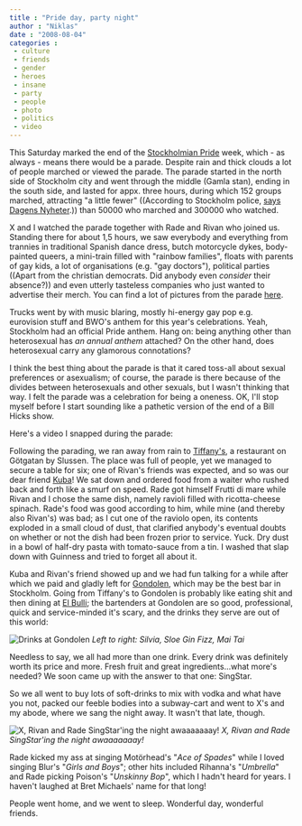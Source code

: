 ```yaml
---
title : "Pride day, party night"
author : "Niklas"
date : "2008-08-04"
categories : 
 - culture
 - friends
 - gender
 - heroes
 - insane
 - party
 - people
 - photo
 - politics
 - video
---
```


This Saturday marked the end of the [Stockholmian Pride](http://www.stockholmpride.org/en) week, which - as always - means there would be a parade. Despite rain and thick clouds a lot of people marched or viewed the parade. The parade started in the north side of Stockholm city and went through the middle (Gamla stan), ending in the south side, and lasted for appx. three hours, during which 152 groups marched, attracting "a little fewer" ((According to Stockholm police, [says Dagens Nyheter](http://www.dn.se/DNet/jsp/polopoly.jsp?d=1298&a=810952).)) than 50000 who marched and 300000 who watched.

X and I watched the parade together with Rade and Rivan who joined us. Standing there for about 1,5 hours, we saw everybody and everything from trannies in traditional Spanish dance dress, butch motorcycle dykes, body-painted queers, a mini-train filled with "rainbow families", floats with parents of gay kids, a lot of organisations (e.g. "gay doctors"), political parties ((Apart from the christian democrats. Did anybody even _consider_ their absence?)) and even utterly tasteless companies who just wanted to advertise their merch. You can find a lot of pictures from the parade [here](http://www.stockholmpride.org/en/feel/Pride-Parade/Pictures-from-the-Parade/).

Trucks went by with music blaring, mostly hi-energy gay pop e.g. eurovision stuff and BWO's anthem for this year's celebrations. Yeah, Stockholm had an official Pride anthem. Hang on: being anything other than heterosexual has _an annual anthem_ attached? On the other hand, does heterosexual carry any glamorous connotations?

I think the best thing about the parade is that it cared toss-all about sexual preferences or asexualism; of course, the parade is there because of the divides between heterosexuals and other sexuals, but I wasn't thinking that way. I felt the parade was a celebration for being a oneness. OK, I'll stop myself before I start sounding like a pathetic version of the end of a Bill Hicks show.

Here's a video I snapped during the parade:

    

Following the parading, we ran away from rain to [Tiffany's](http://www.sot.stockholm.se/alktweb/default.aspx?flik=3&ObjektID=362), a restaurant on Götgatan by Slussen. The place was full of people, yet we managed to secure a table for six; one of Rivan's friends was expected, and so was our dear friend [Kuba](http://flickr.com/photos/pivic/2730389097)! We sat down and ordered food from a waiter who rushed back and forth like a smurf on speed. Rade got himself Frutti di mare while Rivan and I chose the same dish, namely ravioli filled with ricotta-cheese spinach. Rade's food was good according to him, while mine (and thereby also Rivan's) was bad; as I cut one of the raviolo open, its contents exploded in a small cloud of dust, that clarified anybody's eventual doubts on whether or not the dish had been frozen prior to service. Yuck. Dry dust in a bowl of half-dry pasta with tomato-sauce from a tin. I washed that slap down with Guinness and tried to forget all about it.

Kuba and Rivan's friend showed up and we had fun talking for a while after which we paid and gladly left for [Gondolen](http://www.eriks.se/default.asp?n1=3), which may be the best bar in Stockholm. Going from Tiffany's to Gondolen is probably like eating shit and then dining at [El Bulli](http://en.wikipedia.org/wiki/El_Bulli); the bartenders at Gondolen are so good, professional, quick and service-minded it's scary, and the drinks they serve are out of this world:

![Drinks at Gondolen](http://farm4.static.flickr.com/3082/2730387591_79e00a82fb.jpg) _Left to right: Silvia, Sloe Gin Fizz, Mai Tai_

Needless to say, we all had more than one drink. Every drink was definitely worth its price and more. Fresh fruit and great ingredients...what more's needed? We soon came up with the answer to that one: SingStar.

So we all went to buy lots of soft-drinks to mix with vodka and what have you not, packed our feeble bodies into a subway-cart and went to X's and my abode, where we sang the night away. It wasn't that late, though.

![X, Rivan and Rade SingStar'ing the night awaaaaaaay!](http://farm3.static.flickr.com/2259/2730388693_2cebaf6869.jpg) _X, Rivan and Rade SingStar'ing the night awaaaaaaay!_

Rade kicked my ass at singing Motörhead's "_Ace of Spades_" while I loved singing Blur's "_Girls and Boys_"; other hits included Rihanna's "_Umbrella_" and Rade picking Poison's "_Unskinny Bop_", which I hadn't heard for years. I haven't laughed at Bret Michaels' name for that long!

People went home, and we went to sleep. Wonderful day, wonderful friends.
